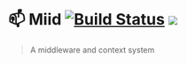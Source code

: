 # 📫 Miid [![Build Status](https://travis-ci.org/etienne-dldc/miid.svg?branch=master)](https://travis-ci.org/etienne-dldc/miid) [![](https://badgen.net/bundlephobia/minzip/miid)](https://bundlephobia.com/result?p=miid)

> A middleware and context system
